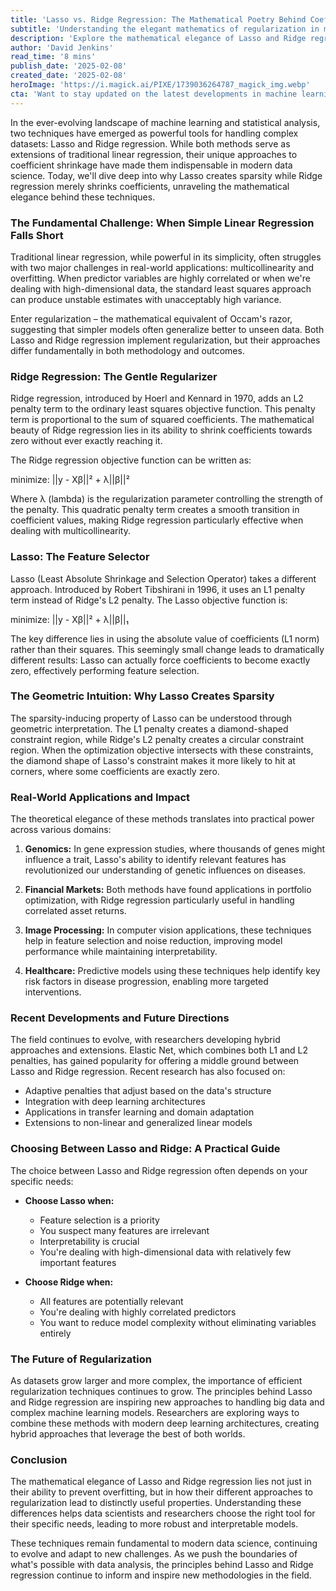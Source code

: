 ```yaml
---
title: 'Lasso vs. Ridge Regression: The Mathematical Poetry Behind Coefficient Shrinkage'
subtitle: 'Understanding the elegant mathematics of regularization in machine learning'
description: 'Explore the mathematical elegance of Lasso and Ridge regression, two powerful techniques in machine learning that handle complex datasets through different approaches to coefficient shrinkage. Learn why Lasso creates sparsity while Ridge regression shrinks coefficients, and discover their applications in genomics, finance, and healthcare.'
author: 'David Jenkins'
read_time: '8 mins'
publish_date: '2025-02-08'
created_date: '2025-02-08'
heroImage: 'https://i.magick.ai/PIXE/1739036264787_magick_img.webp'
cta: 'Want to stay updated on the latest developments in machine learning and data science? Follow us on LinkedIn for more in-depth technical analyses and industry insights!'
---
```


In the ever-evolving landscape of machine learning and statistical analysis, two techniques have emerged as powerful tools for handling complex datasets: Lasso and Ridge regression. While both methods serve as extensions of traditional linear regression, their unique approaches to coefficient shrinkage have made them indispensable in modern data science. Today, we'll dive deep into why Lasso creates sparsity while Ridge regression merely shrinks coefficients, unraveling the mathematical elegance behind these techniques.

### The Fundamental Challenge: When Simple Linear Regression Falls Short

Traditional linear regression, while powerful in its simplicity, often struggles with two major challenges in real-world applications: multicollinearity and overfitting. When predictor variables are highly correlated or when we're dealing with high-dimensional data, the standard least squares approach can produce unstable estimates with unacceptably high variance.

Enter regularization – the mathematical equivalent of Occam's razor, suggesting that simpler models often generalize better to unseen data. Both Lasso and Ridge regression implement regularization, but their approaches differ fundamentally in both methodology and outcomes.

### Ridge Regression: The Gentle Regularizer

Ridge regression, introduced by Hoerl and Kennard in 1970, adds an L2 penalty term to the ordinary least squares objective function. This penalty term is proportional to the sum of squared coefficients. The mathematical beauty of Ridge regression lies in its ability to shrink coefficients towards zero without ever exactly reaching it.

The Ridge regression objective function can be written as:

minimize: ||y - Xβ||² + λ||β||²

Where λ (lambda) is the regularization parameter controlling the strength of the penalty. This quadratic penalty term creates a smooth transition in coefficient values, making Ridge regression particularly effective when dealing with multicollinearity.

### Lasso: The Feature Selector

Lasso (Least Absolute Shrinkage and Selection Operator) takes a different approach. Introduced by Robert Tibshirani in 1996, it uses an L1 penalty term instead of Ridge's L2 penalty. The Lasso objective function is:

minimize: ||y - Xβ||² + λ||β||₁

The key difference lies in using the absolute value of coefficients (L1 norm) rather than their squares. This seemingly small change leads to dramatically different results: Lasso can actually force coefficients to become exactly zero, effectively performing feature selection.

### The Geometric Intuition: Why Lasso Creates Sparsity

The sparsity-inducing property of Lasso can be understood through geometric interpretation. The L1 penalty creates a diamond-shaped constraint region, while Ridge's L2 penalty creates a circular constraint region. When the optimization objective intersects with these constraints, the diamond shape of Lasso's constraint makes it more likely to hit at corners, where some coefficients are exactly zero.

### Real-World Applications and Impact

The theoretical elegance of these methods translates into practical power across various domains:

1. **Genomics:** In gene expression studies, where thousands of genes might influence a trait, Lasso's ability to identify relevant features has revolutionized our understanding of genetic influences on diseases.

2. **Financial Markets:** Both methods have found applications in portfolio optimization, with Ridge regression particularly useful in handling correlated asset returns.

3. **Image Processing:** In computer vision applications, these techniques help in feature selection and noise reduction, improving model performance while maintaining interpretability.

4. **Healthcare:** Predictive models using these techniques help identify key risk factors in disease progression, enabling more targeted interventions.

### Recent Developments and Future Directions

The field continues to evolve, with researchers developing hybrid approaches and extensions. Elastic Net, which combines both L1 and L2 penalties, has gained popularity for offering a middle ground between Lasso and Ridge regression. Recent research has also focused on:

- Adaptive penalties that adjust based on the data's structure
- Integration with deep learning architectures
- Applications in transfer learning and domain adaptation
- Extensions to non-linear and generalized linear models

### Choosing Between Lasso and Ridge: A Practical Guide

The choice between Lasso and Ridge regression often depends on your specific needs:

- **Choose Lasso when:**
  - Feature selection is a priority
  - You suspect many features are irrelevant
  - Interpretability is crucial
  - You're dealing with high-dimensional data with relatively few important features

- **Choose Ridge when:**
  - All features are potentially relevant
  - You're dealing with highly correlated predictors
  - You want to reduce model complexity without eliminating variables entirely

### The Future of Regularization

As datasets grow larger and more complex, the importance of efficient regularization techniques continues to grow. The principles behind Lasso and Ridge regression are inspiring new approaches to handling big data and complex machine learning models. Researchers are exploring ways to combine these methods with modern deep learning architectures, creating hybrid approaches that leverage the best of both worlds.

### Conclusion

The mathematical elegance of Lasso and Ridge regression lies not just in their ability to prevent overfitting, but in how their different approaches to regularization lead to distinctly useful properties. Understanding these differences helps data scientists and researchers choose the right tool for their specific needs, leading to more robust and interpretable models.

These techniques remain fundamental to modern data science, continuing to evolve and adapt to new challenges. As we push the boundaries of what's possible with data analysis, the principles behind Lasso and Ridge regression continue to inform and inspire new methodologies in the field.
